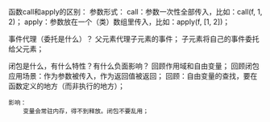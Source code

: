 函数call和apply的区别：
    参数形式：
        call：参数一次性全部传入，比如：call(f, 1, 2)；
        apply：参数放在一个（类）数组里传入，比如：apply(f, [1, 2])；

事件代理（委托是什么）？
    父元素代理子元素的事件；
    子元素将自己的事件委托给父元素；

闭包是什么，有什么特性？有什么负面影响？
    回顾作用域和自由变量；
    回顾闭包应用场景：作为参数被传入，作为返回值被返回；
    回顾：自由变量的查找，要在函数定义的地方（而非执行的地方）；

    影响：
        变量会常驻内存，得不到释放。闭包不要乱用；